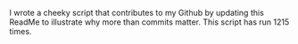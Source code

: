 I wrote a cheeky script that contributes to my Github by updating this ReadMe to illustrate why more than commits matter. This script has run 1215 times.
